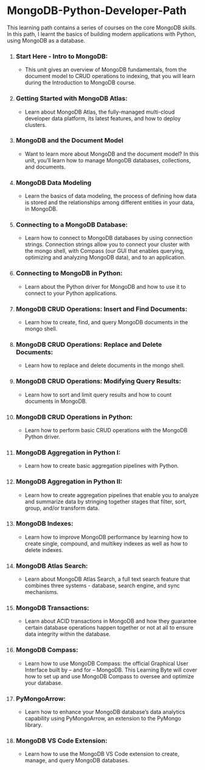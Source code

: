 # MongoDB-Python-Developer-Path

This learning path contains a series of courses on the core MongoDB skills. In this path, I learnt the basics of building modern applications with Python, using MongoDB as a database.

1. ### Start Here - Intro to MongoDB:
   - This unit gives an overview of MongoDB fundamentals, from the document model to CRUD operations to indexing, that you will learn during the Introduction to MongoDB course.

2. ### Getting Started with MongoDB **Atlas**:
   - Learn about MongoDB Atlas, the fully-managed multi-cloud developer data platform, its latest features, and how to deploy clusters.

3. ### MongoDB and the **Document Model**
   - Want to learn more about MongoDB and the document model? In this unit, you’ll learn how to manage MongoDB databases, collections, and documents.

4. ### MongoDB **Data Modeling**
   - Learn the basics of data modeling, the process of defining how data is stored and the relationships among different entities in your data, in MongoDB.

5. ### Connecting to a MongoDB Database:
   - Learn how to connect to MongoDB databases by using connection strings. Connection strings allow you to connect your cluster with the mongo shell, with Compass (our GUI that enables querying, optimizing and analyzing MongoDB data), and to an application.

6. ### Connecting to MongoDB in Python:
   - Learn about the Python driver for MongoDB and how to use it to connect to your Python applications.

7. ### MongoDB CRUD Operations: **Insert** and **Find** Documents:
   - Learn how to create, find, and query MongoDB documents in the mongo shell.

8. ### MongoDB CRUD Operations: **Replace** and **Delete** Documents:
   - Learn how to replace and delete documents in the mongo shell.

9. ### MongoDB **CRUD** Operations: **Modifying** Query Results:
   - Learn how to sort and limit query results and how to count documents in MongoDB.

10. ### MongoDB **CRUD** Operations in Python:
      - Learn how to perform basic CRUD operations with the MongoDB Python driver.

11. ### MongoDB **Aggregation** in Python I:
    - Learn how to create basic aggregation pipelines with Python.

12. ### MongoDB **Aggregation** in Python II:
    - Learn how to create aggregation pipelines that enable you to analyze and summarize data by stringing together stages that filter, sort, group, and/or transform data.

13. ### MongoDB **Indexes**:
    - Learn how to improve MongoDB performance by learning how to create single, compound, and multikey indexes as well as how to delete indexes.

14. ### MongoDB **Atlas Search**:
    - Learn about MongoDB Atlas Search, a full text search feature that combines three systems - database, search engine, and sync mechanisms.

15. ### MongoDB **Transactions**:
    - Learn about ACID transactions in MongoDB and how they guarantee certain database operations happen together or not at all to ensure data integrity within the database.

16. ### MongoDB **Compass**:
    - Learn how to use MongoDB Compass: the official Graphical User Interface built by – and for – MongoDB. This Learning Byte will cover how to set up and use MongoDB Compass to oversee and optimize your database.

17. ### **PyMongoArrow**:
    - Learn how to enhance your MongoDB database’s data analytics capability using PyMongoArrow, an extension to the PyMongo library.

18. ### MongoDB **VS Code Extension**:
    - Learn how to use the MongoDB VS Code extension to create, manage, and query MongoDB databases.

   

   


   


   

   

   







   


   

   

   







   



   


